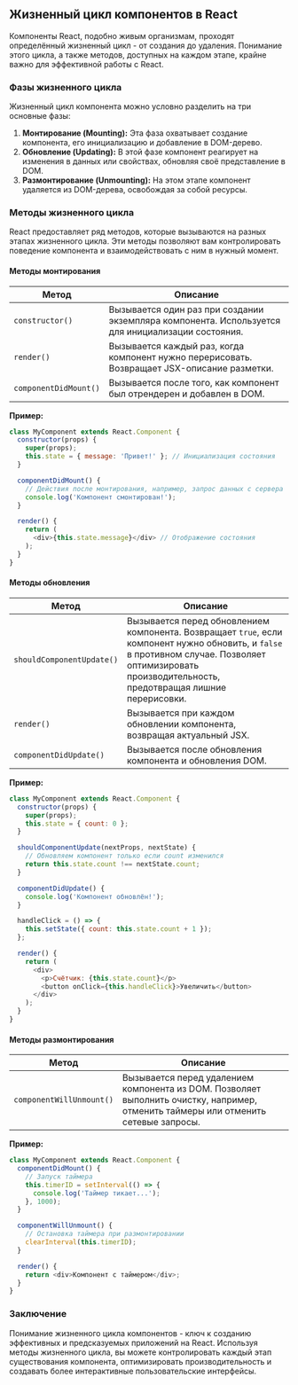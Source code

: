## Жизненный цикл компонентов в React

Компоненты React, подобно живым организмам, проходят определённый жизненный цикл - от создания до удаления. Понимание этого цикла, а также методов, доступных на каждом этапе, крайне важно для эффективной работы с React.

### Фазы жизненного цикла

Жизненный цикл компонента можно условно разделить на три основные фазы:

1. **Монтирование (Mounting):**  Эта фаза охватывает создание компонента, его инициализацию и добавление в DOM-дерево.
2. **Обновление (Updating):**  В этой фазе компонент реагирует на изменения в данных или свойствах, обновляя своё представление в DOM.
3. **Размонтирование (Unmounting):**  На этом этапе компонент удаляется из DOM-дерева, освобождая за собой ресурсы.

### Методы жизненного цикла

React предоставляет ряд методов, которые вызываются на разных этапах жизненного цикла. Эти методы позволяют вам контролировать поведение компонента и взаимодействовать с ним в нужный момент.

#### Методы монтирования

| Метод                     | Описание                                                                                             |
| --------------------------- | ----------------------------------------------------------------------------------------------------- |
| `constructor()`            | Вызывается один раз при создании экземпляра компонента. Используется для инициализации состояния.  |
| `render()`                 | Вызывается каждый раз, когда компонент нужно перерисовать. Возвращает JSX-описание разметки.        |
| `componentDidMount()`      | Вызывается после того, как компонент был отрендерен и добавлен в DOM.                                |

**Пример:**

```javascript
class MyComponent extends React.Component {
  constructor(props) {
    super(props);
    this.state = { message: 'Привет!' }; // Инициализация состояния
  }

  componentDidMount() {
    // Действия после монтирования, например, запрос данных с сервера
    console.log('Компонент смонтирован!');
  }

  render() {
    return (
      <div>{this.state.message}</div> // Отображение состояния
    );
  }
}
```

#### Методы обновления

| Метод                      | Описание                                                                                                                                                                                          |
| ---------------------------- | ------------------------------------------------------------------------------------------------------------------------------------------------------------------------------------------------- |
| `shouldComponentUpdate()` | Вызывается перед обновлением компонента. Возвращает `true`, если компонент нужно обновить, и `false` в противном случае. Позволяет оптимизировать производительность, предотвращая лишние перерисовки. |
| `render()`                  | Вызывается при каждом обновлении компонента, возвращая актуальный JSX.                                                                                                                                    |
| `componentDidUpdate()`     | Вызывается после обновления компонента и обновления DOM.                                                                                                                                                   |

**Пример:**

```javascript
class MyComponent extends React.Component {
  constructor(props) {
    super(props);
    this.state = { count: 0 };
  }

  shouldComponentUpdate(nextProps, nextState) {
    // Обновляем компонент только если count изменился
    return this.state.count !== nextState.count;
  }

  componentDidUpdate() {
    console.log('Компонент обновлён!');
  }

  handleClick = () => {
    this.setState({ count: this.state.count + 1 });
  };

  render() {
    return (
      <div>
        <p>Счётчик: {this.state.count}</p>
        <button onClick={this.handleClick}>Увеличить</button>
      </div>
    );
  }
}
```

#### Методы размонтирования

| Метод                     | Описание                                                                                                                           |
| --------------------------- | ---------------------------------------------------------------------------------------------------------------------------------- |
| `componentWillUnmount()` | Вызывается перед удалением компонента из DOM. Позволяет выполнить очистку, например, отменить таймеры или отменить сетевые запросы. |

**Пример:**

```javascript
class MyComponent extends React.Component {
  componentDidMount() {
    // Запуск таймера
    this.timerID = setInterval(() => {
      console.log('Таймер тикает...');
    }, 1000);
  }

  componentWillUnmount() {
    // Остановка таймера при размонтировании
    clearInterval(this.timerID);
  }

  render() {
    return <div>Компонент с таймером</div>;
  }
}
```

### Заключение

Понимание жизненного цикла компонентов - ключ к созданию эффективных и предсказуемых приложений на React. Используя методы жизненного цикла, вы можете контролировать каждый этап существования компонента, оптимизировать производительность и создавать более интерактивные пользовательские интерфейсы. 
